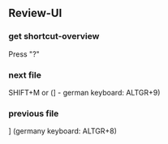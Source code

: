 ## Review-UI
### get shortcut-overview
Press "?"

### next file
SHIFT+M or (] - german keyboard: ALTGR+9)

### previous file
] (germany keyboard: ALTGR+8)
